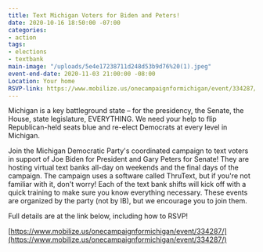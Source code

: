 ```yaml
---
title: Text Michigan Voters for Biden and Peters!
date: 2020-10-16 18:50:00 -07:00
categories:
- action
tags:
- elections
- textbank
main-image: "/uploads/5e4e17238711d248d53b9d76%20(1).jpeg"
event-end-date: 2020-11-03 21:00:00 -08:00
Location: Your home
RSVP-link: https://www.mobilize.us/onecampaignformichigan/event/334287/
---
```


Michigan is a key battleground state – for the presidency, the Senate, the House, state legislature, EVERYTHING. We need your help to flip Republican-held seats blue and re-elect Democrats at every level in Michigan.

Join the Michigan Democratic Party's coordinated campaign to text voters in support of Joe Biden for President and Gary Peters for Senate! They are hosting virtual text banks all-day on weekends and the final days of the campaign. The campaign uses a software called ThruText, but if you're not familiar with it, don't worry! Each of the text bank shifts will kick off with a quick training to make sure you know everything necessary. These events are organized by the party (not by IB), but we encourage you to join them.

Full details are at the link below, including how to RSVP!

[https://www.mobilize.us/onecampaignformichigan/event/334287/](https://www.mobilize.us/onecampaignformichigan/event/334287/)